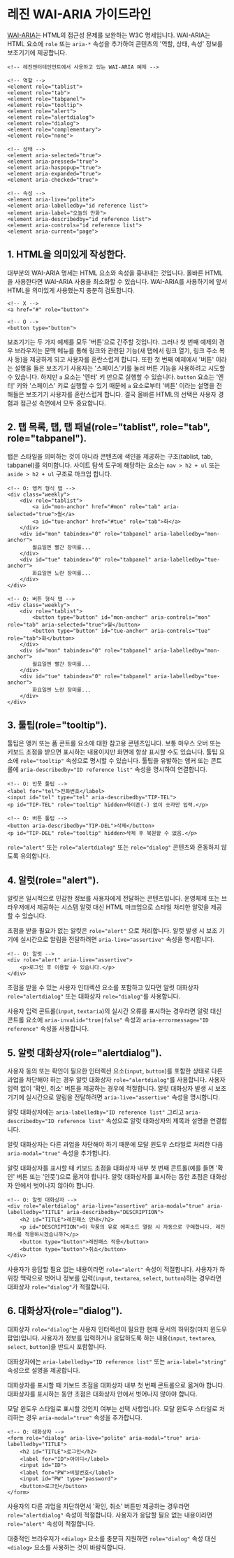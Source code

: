 # 레진 WAI-ARIA 가이드라인

[WAI-ARIA](https://www.w3.org/TR/wai-aria-1.1/)는 HTML의 접근성 문제를 보완하는 W3C 명세입니다. WAI-ARIA는 HTML 요소에 `role` 또는 `aria-*` 속성을 추가하여 콘텐츠의 '역할, 상태, 속성' 정보를 보조기기에 제공합니다.
```
<!-- 레진엔터테인먼트에서 사용하고 있는 WAI-ARIA 예제 -->

<!-- 역할 -->
<element role="tablist">
<element role="tab">
<element role="tabpanel">
<element role="tooltip">
<element role="alert">
<element role="alertdialog">
<element role="dialog">
<element role="complementary">
<element role="none">

<!-- 상태 -->
<element aria-selected="true">
<element aria-pressed="true">
<element aria-haspopup="true">
<element aria-expanded="true">
<element aria-checked="true">

<!-- 속성 -->
<element aria-live="polite">
<element aria-labelledby="id reference list">
<element aria-label="오늘의 만화">
<element aria-describedby="id reference list">
<element aria-controls="id reference list">
<element aria-current="page">
```



## 1. HTML을 의미있게 작성한다.
대부분의 WAI-ARIA 명세는 HTML 요소와 속성을 흉내내는 것입니다. 올바른 HTML을 사용한다면 WAI-ARIA 사용을 최소화할 수 있습니다. WAI-ARIA를 사용하기에 앞서 HTML을 의미있게 사용했는지 충분히 검토합니다.

```
<!-- X -->
<a href="#" role="button">

<!-- O -->
<button type="button">
```
보조기기는 두 가지 예제를 모두 '버튼'으로 간주할 것입니다. 그러나 첫 번째 예제의 경우 브라우저는 문맥 메뉴를 통해 링크와 관련된 기능(새 탭에서 링크 열기, 링크 주소 복사 등)을 제공하게 되고 사용자를 혼란스럽게 합니다. 또한 첫 번째 예제에서 '버튼' 이라는 설명을 들은 보조기기 사용자는 '스페이스'키를 눌러 버튼 기능을 사용하려고 시도할 수 있습니다. 하지만 `a` 요소는 '엔터' 키 만으로 실행할 수 있습니다. `button` 요소는 '엔터' 키와 '스페이스' 키로 실행할 수 있기 때문에 `a` 요소로부터 '버튼' 이라는 설명을 전해들은 보조기기 사용자를 혼란스럽게 합니다. 결국 올바른 HTML의 선택은 사용자 경험과 접근성 측면에서 모두 중요합니다.



## 2. 탭 목록, 탭, 탭 패널(role="tablist", role="tab", role="tabpanel").

탭은 스타일을 의미하는 것이 아니라 콘텐츠에 색인을 제공하는 구조(tablist, tab, tabpanel)를 의미합니다. 사이트 탐색 도구에 해당하는 요소는 `nav > h2 + ul` 또는 `aside > h2 + ul` 구조로 마크업 합니다.

```
<!-- O: 앵커 형식 탭 -->
<div class="weekly">
    <div role="tablist">
        <a id="mon-anchor" href="#mon" role="tab" aria-selected="true">월</a>
        <a id="tue-anchor" href="#tue" role="tab">화</a>
    </div>
    <div id="mon" tabindex="0" role="tabpanel" aria-labelledby="mon-anchor">
        월요일엔 빨간 장미를...
    </div>
    <div id="tue" tabindex="0" role="tabpanel" aria-labelledby="tue-anchor">
        화요일엔 노란 장미를...
    </div>
</div>

<!-- O: 버튼 형식 탭 -->
<div class="weekly">
    <div role="tablist">
        <button type="button" id="mon-anchor" aria-controls="mon" role="tab" aria-selected="true">월</button>
        <button type="button" id="tue-anchor" aria-controls="tue" role="tab">화</button>
    </div>
    <div id="mon" tabindex="0" role="tabpanel" aria-labelledby="mon-anchor">
        월요일엔 빨간 장미를...
    </div>
    <div id="tue" tabindex="0" role="tabpanel" aria-labelledby="tue-anchor">
        화요일엔 노란 장미를...
    </div>
</div>
```



## 3. 툴팁(role="tooltip").

툴팁은 앵커 또는 폼 콘트롤 요소에 대한 참고용 콘텐츠입니다. 보통 마우스 오버 또는 키보드 초점을 받으면 표시하는 내용이지만 화면에 항상 표시할 수도 있습니다. 툴팁 요소에 `role="tooltip"` 속성으로 명시할 수 있습니다. 툴팁을 유발하는 앵커 또는 콘트롤에 `aria-describedby="ID reference list"` 속성을 명시하여 연결합니다.

```
<!-- O: 인풋 툴팁 -->
<label for="tel">전화번호</label>
<input id="tel" type="tel" aria-describedby="TIP-TEL">
<p id="TIP-TEL" role="tooltip" hidden>하이픈(-) 없이 숫자만 입력.</p>

<!-- O: 버튼 툴팁 -->
<button aria-describedby="TIP-DEL">삭제</button>
<p id="TIP-DEL" role="tooltip" hidden>삭제 후 복원할 수 없음.</p>
```

`role="alert"` 또는 `role="alertdialog"` 또는 `role="dialog"` 콘텐츠와 혼동하지 않도록 유의합니다.



## 4. 알럿(role="alert").

알럿은 일시적으로 민감한 정보를 사용자에게 전달하는 콘텐츠입니다. 운영체제 또는 브라우저에서 제공하는 시스템 알럿 대신 HTML 마크업으로 스타일 처리한 알럿을 제공할 수 있습니다.

초점을 받을 필요가 없는 알럿은 `role="alert"` 으로 처리합니다. 알럿 발생 시 보조 기기에 실시간으로 알림을 전달하려면 `aria-live="assertive"` 속성을 명시합니다.

```
<!-- O: 알럿 -->
<div role="alert" aria-live="assertive">
    <p>로그인 후 이용할 수 있습니다.</p>
</div>
```

초점을 받을 수 있는 사용자 인터렉션 요소를 포함하고 있다면 알럿 대화상자 `role="alertdialog"` 또는 대화상자 `role="dialog"`를 사용합니다.

사용자 입력 콘트롤(`input`, `textaria`)의 실시간 오류를 표시하는 경우라면 알럿 대신 콘트롤 요소에 `aria-invalid="true|false"` 속성과 `aria-errormessage="ID reference"` 속성을 사용합니다.



## 5. 알럿 대화상자(role="alertdialog").

사용자 동의 또는 확인이 필요한 인터렉션 요소(`input`, `button`)를 포함한 상태로 다른 과업을 차단해야 하는 경우 알럿 대화상자 `role="alertdialog"`를 사용합니다. 사용자 입력 없이 '확인, 취소' 버튼을 제공하는 경우에 적절합니다. 알럿 대화상자 발생 시 보조 기기에 실시간으로 알림을 전달하려면 `aria-live="assertive"` 속성을 명시합니다.

 알럿 대화상자에는 `aria-labelledby="ID reference list"` 그리고 `aria-describedby="ID reference list"` 속성으로 알럿 대화상자의 제목과 설명을 연결합니다.

 알럿 대화상자는 다른 과업을 차단해야 하기 때문에 모달 윈도우 스타일로 처리한 다음 `aria-modal="true"` 속성을 추가합니다.

 알럿 대화상자를 표시할 때 키보드 초점을 대화상자 내부 첫 번째 콘트롤(예를 들면 '확인' 버튼 또는 '인풋')으로 옮겨야 합니다. 알럿 대화상자를 표시하는 동안 초점은 대화상자 안에서 벗어나지 않아야 합니다.

```
<!-- O: 알럿 대화상자 -->
<div role="alertdialog" aria-live="assertive" aria-modal="true" aria-labelledby="TITLE" aria-describedby="DESCRIPTION">
    <h2 id="TITLE">레진패스 안내</h2>
    <p id="DESCRIPTION">이 작품의 유료 에피소드 열람 시 자동으로 구매합니다. 레진패스를 적용하시겠습니까?</p>
    <button type="button">레진패스 적용</button>
    <button type="button">취소</button>
</div>
```

사용자가 응답할 필요 없는 내용이라면 `role="alert"` 속성이 적절합니다. 사용자가 하위창 맥락으로 벗어나 정보를 입력(`input`, `textarea`, `select`, `button`)하는 경우라면 대화상자 `role="dialog"`가 적절합니다.



## 6. 대화상자(role="dialog").

대화상자 `role="dialog"`는 사용자 인터렉션이 필요한 현재 문서의 하위창(마치 윈도우 팝업)입니다. 사용자가 정보를 입력하거나 응답하도록 하는 내용(`input`, `textarea`, `select`, `button`)을 반드시 포함합니다.

대화상자에는 `aria-labelledby="ID reference list"` 또는 `aria-label="string"` 속성으로 설명을 제공합니다.

대화상자를 표시할 때 키보드 초점을 대화상자 내부 첫 번째 콘트롤으로 옮겨야 합니다. 대화상자를 표시하는 동안 초점은 대화상자 안에서 벗어나지 않아야 합니다.

모달 윈도우 스타일로 표시할 것인지 여부는 선택 사항입니다. 모달 윈도우 스타일로 처리하는 경우 `aria-modal="true"` 속성을 추가합니다.

```
<!-- O: 대화상자 -->
<form role="dialog" aria-live="polite" aria-modal="true" aria-labelledby="TITLE">
    <h2 id="TITLE">로그인</h2>
    <label for="ID">아이디</label>
    <input id="ID">
    <label for="PW">비밀번호</label>
    <input id="PW" type="password">
    <button>로그인</button>
</form>
```

사용자의 다른 과업을 차단하면서 '확인, 취소' 버튼만 제공하는 경우라면 `role="alertdialog"` 속성이 적절합니다. 사용자가 응답할 필요 없는 내용이라면 `role="alert"` 속성이 적절합니다.

대중적인 브라우저가 `<dialog>` 요소를 충분히 지원하면 `role="dialog"` 속성 대신 `<dialog>` 요소를 사용하는 것이 바람직합니다.
